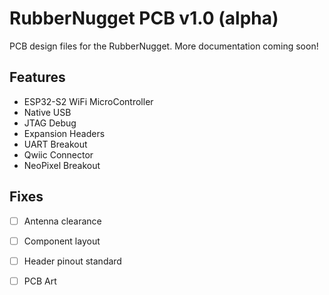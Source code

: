 # RubberNugget PCB v1.0 (alpha)
PCB design files for the RubberNugget.  More documentation coming soon!

## Features
- ESP32-S2 WiFi MicroController
- Native USB
- JTAG Debug
- Expansion Headers
- UART Breakout
- Qwiic Connector
- NeoPixel Breakout

## Fixes
- [ ] Antenna clearance
- [ ] Component layout
- [ ] Header pinout standard
- [ ] PCB Art

